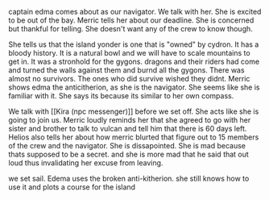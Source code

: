 


captain edma comes about as our navigator. We talk with her. She is excited to be out of the bay. Merric tells her about our deadline. She is concerned but thankful for telling. She doesn't want any of the crew to know though. 

She tells us that the island yonder is one that is "owned" by cydron. It has a bloody history. It is a natural bowl and we will have to scale mountains to get in. It was a stronhold for the gygons.  dragons and their riders had come and turned the walls against them and burnd all the gygons. There was almost no survivors. The ones who did survive wished they didnt. Merric shows edma the anticitherion, as she is the navigator. She seems like she is familiar with it. She says its because its similar to her own compass. 

We talk with [[Kira (npc messenger)]] before we set off. She acts like she is going to join us. Merric loudly reminds her that she agreed to go with her sister and brother to talk to vulcan and tell him that there is 60 days left. Helios also tells her about how merric blurted that figure out to 15 members of the crew and the navigator. She is dissapointed. She is mad because thats supposed to be a secret. and she is more mad that he said that out loud thus invalidating her excuse from leaving. 

we set sail. Edema uses the broken anti-kitherion. she still knows how to use it and plots a course for the island 